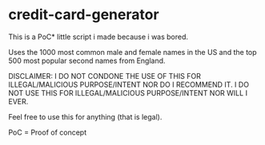 # credit-card-generator

This is a PoC* little script i made because i was bored.

Uses the 1000 most common male and female names in the US and the top 500 most popular second names from England.

DISCLAIMER:
  I DO NOT CONDONE THE USE OF THIS FOR ILLEGAL/MALICIOUS PURPOSE/INTENT NOR DO I RECOMMEND IT.
  I DO NOT USE THIS FOR ILLEGAL/MALICIOUS PURPOSE/INTENT NOR WILL I EVER.

Feel free to use this for anything (that is legal).

PoC = Proof of concept
